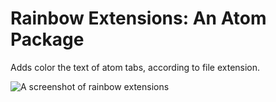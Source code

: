 # Rainbow Extensions: An Atom Package

Adds color the text of atom tabs, according to file extension.

![A screenshot of rainbow extensions](https://raw.githubusercontent.com/graemeboy/rainbow-extensions/master/resources/screenshot1.png)
